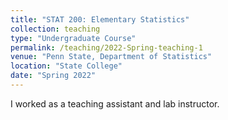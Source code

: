 ```yaml
---
title: "STAT 200: Elementary Statistics"
collection: teaching
type: "Undergraduate Course"
permalink: /teaching/2022-Spring-teaching-1
venue: "Penn State, Department of Statistics" 
location: "State College"
date: "Spring 2022"
---
```


I worked as a teaching assistant and lab instructor.

